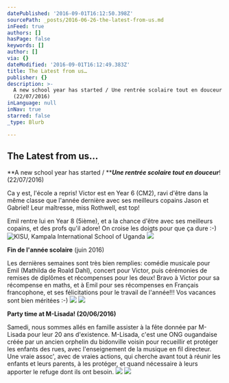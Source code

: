 ```yaml
---
datePublished: '2016-09-01T16:12:50.398Z'
sourcePath: _posts/2016-06-26-the-latest-from-us.md
inFeed: true
authors: []
hasPage: false
keywords: []
author: []
via: {}
dateModified: '2016-09-01T16:12:49.383Z'
title: The Latest from us…
publisher: {}
description: >-
  A new school year has started / Une rentrée scolaire tout en douceur!
  (22/07/2016)
inLanguage: null
inNav: true
starred: false
_type: Blurb

---
```

## The Latest from us...

**A new school year has started / **_**Une rentrée scolaire tout en douceur**_! (22/07/2016)

Ca y est, l'école a repris! Victor est en Year 6 (CM2), ravi d'être dans la même classe que l'année dernière avec ses meilleurs copains Jason et Gabriel! Leur maîtresse, miss Rothwell, est top!

Emil rentre lui en Year 8 (5ième), et a la chance d'être avec ses meilleurs copains, et des profs qu'il adore! On croise les doigts pour que ça dure :-)
![KISU, Kampala International School of Uganda](https://s3-us-west-2.amazonaws.com/the-grid-img/p/d1214a2893e5c4039d2c00cb1b6650c1dfd5a410.jpg)
![](https://the-grid-user-content.s3-us-west-2.amazonaws.com/eb45fe8c-04a2-4792-87ac-f3c8b3d58702.jpg)

**Fin de l'année scolaire** (juin 2016)

Les dernières semaines sont très bien remplies: comédie musicale pour Emil (Mathilda de Roald Dahl), concert pour Victor, puis cérémonies de remises de diplômes et récompenses pour les deux! Bravo à Victor pour sa récompense en maths, et à Emil pour ses récompenses en Français francophone, et ses félicitations pour le travail de l'année!!! Vos vacances sont bien méritées :-)
![](https://the-grid-user-content.s3-us-west-2.amazonaws.com/7c668994-cb19-4c48-9889-936072318760.jpg)
![](https://imgflo.herokuapp.com/graph/2b2431f8e7ba7b0/a233253d8e44020dfe7c1b0b3836ae24/croprotate.jpg?cropheight=3264&cropwidth=2448&degrees=-90&input=https%3A%2F%2Fthe-grid-user-content.s3-us-west-2.amazonaws.com%2F0d18ddbc-7551-43b5-b550-9e35b62aa848.jpg&x=0&y=0)

**Party time at M-Lisada! (20/06/2016)**

Samedi, nous sommes allés en famille assister à la fête donnée par M-Lisada pour leur 20 ans d'existence. M-Lisada, c'est une ONG ougandaise créée par un ancien orphelin du bidonville voisin pour recueillir et protéger les enfants des rues, avec l'enseignement de la musique en fil directeur. Une vraie assoc', avec de vraies actions, qui cherche avant tout à réunir les enfants et leurs parents, à les protéger, et quand nécessaire à leurs apporter le refuge dont ils ont besoin.
![](https://the-grid-user-content.s3-us-west-2.amazonaws.com/7343b0dd-5294-451c-a8d2-337e937c1972.jpg)
![](https://the-grid-user-content.s3-us-west-2.amazonaws.com/5e4b711c-c47f-4edf-9fc8-6526e01256d3.jpg)